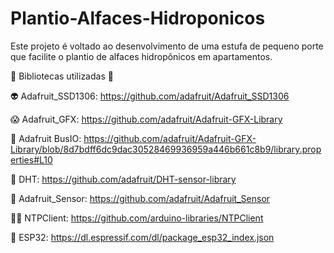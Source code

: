 # Plantio-Alfaces-Hidroponicos
Este projeto é voltado ao desenvolvimento de uma estufa de pequeno porte que facilite o plantio de alfaces hidropônicos em apartamentos.

🤠 Bibliotecas utilizadas 🤠 

👽 Adafruit_SSD1306: https://github.com/adafruit/Adafruit_SSD1306

😱 Adafruit_GFX: https://github.com/adafruit/Adafruit-GFX-Library

🥴 Adafruit BusIO: https://github.com/adafruit/Adafruit-GFX-Library/blob/8d7bdff6dc9dac30528469936959a446b661c8b9/library.properties#L10

🥵 DHT: https://github.com/adafruit/DHT-sensor-library

🍍 Adafruit_Sensor: https://github.com/adafruit/Adafruit_Sensor

👩‍💻 NTPClient: https://github.com/arduino-libraries/NTPClient 


🦾 ESP32: https://dl.espressif.com/dl/package_esp32_index.json 

